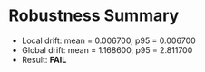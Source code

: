 # Robustness Summary

- Local drift: mean = 0.006700, p95 = 0.006700
- Global drift: mean = 1.168600, p95 = 2.811700
- Result: **FAIL**
